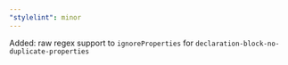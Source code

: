 ```yaml
---
"stylelint": minor
---
```


Added: raw regex support to `ignoreProperties` for `declaration-block-no-duplicate-properties`
